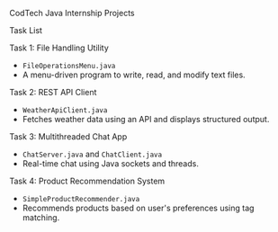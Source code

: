 CodTech Java Internship Projects

Task List

Task 1: File Handling Utility
- `FileOperationsMenu.java`
- A menu-driven program to write, read, and modify text files.

Task 2: REST API Client
- `WeatherApiClient.java`
- Fetches weather data using an API and displays structured output.

Task 3: Multithreaded Chat App
- `ChatServer.java` and `ChatClient.java`
- Real-time chat using Java sockets and threads.

Task 4: Product Recommendation System
- `SimpleProductRecommender.java`
- Recommends products based on user's preferences using tag matching.


